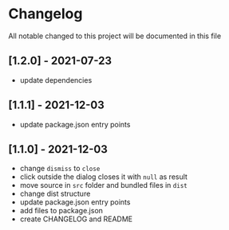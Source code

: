 # Changelog
All notable changed to this project will be documented in this file

## [1.2.0] - 2021-07-23
- update dependencies

## [1.1.1] - 2021-12-03
- update package.json entry points

## [1.1.0] - 2021-12-03
- change `dismiss` to `close`
- click outside the dialog closes it with `null` as result
- move source in `src` folder and bundled files in `dist`
- change dist structure
- update package.json entry points
- add files to package.json
- create CHANGELOG and README